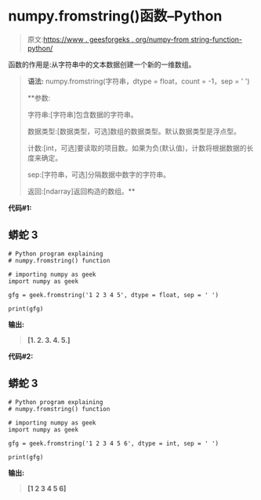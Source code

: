 # numpy.fromstring()函数–Python

> 原文:[https://www . geesforgeks . org/numpy-from string-function-python/](https://www.geeksforgeeks.org/numpy-fromstring-function-python/)

函数的作用是:从字符串中的文本数据创建一个新的一维数组。

> **语法:** numpy.fromstring(字符串，dtype = float，count = -1，sep = ' ')
> 
>  **参数:
> 
> 字符串:[字符串]包含数据的字符串。
> 
> 数据类型:[数据类型，可选]数组的数据类型。默认数据类型是浮点型。
> 
> 计数:[int，可选]要读取的项目数。如果为负(默认值)，计数将根据数据的长度来确定。
> 
> sep:[字符串，可选]分隔数据中数字的字符串。
> 
> 返回:[ndarray]返回构造的数组。**

**代码#1:**

## **蟒蛇 3**

```
# Python program explaining
# numpy.fromstring() function

# importing numpy as geek
import numpy as geek

gfg = geek.fromstring('1 2 3 4 5', dtype = float, sep = ' ')

print(gfg)
```

**输出:**

> **[1\. 2\. 3\. 4\. 5.]**

**代码#2:**

## **蟒蛇 3**

```
# Python program explaining
# numpy.fromstring() function

# importing numpy as geek
import numpy as geek

gfg = geek.fromstring('1 2 3 4 5 6', dtype = int, sep = ' ')

print(gfg)
```

**输出:**

> **[1 2 3 4 5 6]**